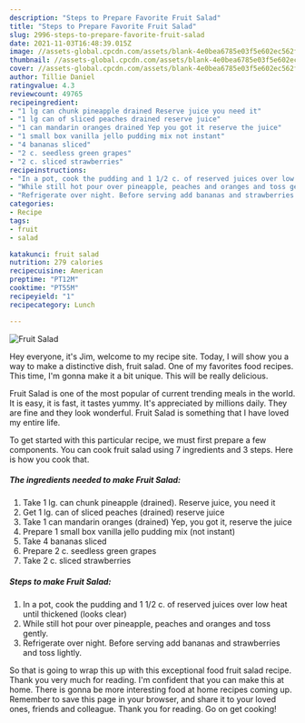 ```yaml
---
description: "Steps to Prepare Favorite Fruit Salad"
title: "Steps to Prepare Favorite Fruit Salad"
slug: 2996-steps-to-prepare-favorite-fruit-salad
date: 2021-11-03T16:48:39.015Z
image: //assets-global.cpcdn.com/assets/blank-4e0bea6785e03f5e602ec562f230caae08da540cada707380b4fe1bbebba43da.png
thumbnail: //assets-global.cpcdn.com/assets/blank-4e0bea6785e03f5e602ec562f230caae08da540cada707380b4fe1bbebba43da.png
cover: //assets-global.cpcdn.com/assets/blank-4e0bea6785e03f5e602ec562f230caae08da540cada707380b4fe1bbebba43da.png
author: Tillie Daniel
ratingvalue: 4.3
reviewcount: 49765
recipeingredient:
- "1 lg can chunk pineapple drained Reserve juice you need it"
- "1 lg can of sliced peaches drained reserve juice"
- "1 can mandarin oranges drained Yep you got it reserve the juice"
- "1 small box vanilla jello pudding mix not instant"
- "4 bananas sliced"
- "2 c. seedless green grapes"
- "2 c. sliced strawberries"
recipeinstructions:
- "In a pot, cook the pudding and 1 1/2 c. of reserved juices over low heat until thickened (looks clear)"
- "While still hot pour over pineapple, peaches and oranges and toss gently."
- "Refrigerate over night. Before serving add bananas and strawberries and toss lightly."
categories:
- Recipe
tags:
- fruit
- salad

katakunci: fruit salad 
nutrition: 279 calories
recipecuisine: American
preptime: "PT12M"
cooktime: "PT55M"
recipeyield: "1"
recipecategory: Lunch

---
```



![Fruit Salad](//assets-global.cpcdn.com/assets/blank-4e0bea6785e03f5e602ec562f230caae08da540cada707380b4fe1bbebba43da.png)

Hey everyone, it's Jim, welcome to my recipe site. Today, I will show you a way to make a distinctive dish, fruit salad. One of my favorites food recipes. This time, I'm gonna make it a bit unique. This will be really delicious.

Fruit Salad is one of the most popular of current trending meals in the world. It is easy, it is fast, it tastes yummy. It's appreciated by millions daily. They are fine and they look wonderful. Fruit Salad is something that I have loved my entire life.




To get started with this particular recipe, we must first prepare a few components. You can cook fruit salad using 7 ingredients and 3 steps. Here is how you cook that.

<!--inarticleads1-->

##### The ingredients needed to make Fruit Salad:

1. Take 1 lg. can chunk pineapple (drained). Reserve juice, you need it
1. Get 1 lg. can of sliced peaches (drained) reserve juice
1. Take 1 can mandarin oranges (drained) Yep, you got it, reserve the juice
1. Prepare 1 small box vanilla jello pudding mix (not instant)
1. Take 4 bananas sliced
1. Prepare 2 c. seedless green grapes
1. Take 2 c. sliced strawberries




<!--inarticleads2-->

##### Steps to make Fruit Salad:

1. In a pot, cook the pudding and 1 1/2 c. of reserved juices over low heat until thickened (looks clear)
1. While still hot pour over pineapple, peaches and oranges and toss gently.
1. Refrigerate over night. Before serving add bananas and strawberries and toss lightly.




So that is going to wrap this up with this exceptional food fruit salad recipe. Thank you very much for reading. I'm confident that you can make this at home. There is gonna be more interesting food at home recipes coming up. Remember to save this page in your browser, and share it to your loved ones, friends and colleague. Thank you for reading. Go on get cooking!
